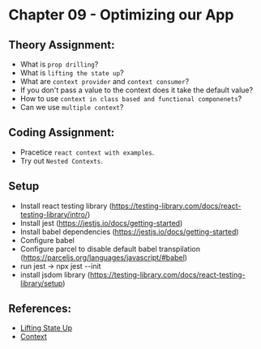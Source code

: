 # Chapter 09 - Optimizing our App

## Theory Assignment:

- What is `prop drilling`?
- What is `lifting the state up`?
- What are `context provider` and `context consumer`?
- If you don't pass a value to the context does it take the default value?
- How to use `context in class based and functional componenets`?
- Can we use `multiple context`?

## Coding Assignment:

- Pracetice `react context with examples`.
- Try out `Nested Contexts`.

## Setup

- Install react testing library (https://testing-library.com/docs/react-testing-library/intro/)
- Install jest (https://jestjs.io/docs/getting-started)
- Install babel dependencies (https://jestjs.io/docs/getting-started)
- Configure babel
- Configure parcel to disable default babel transpilation (https://parceljs.org/languages/javascript/#babel)
- run jest -> npx jest --init
- install jsdom library (https://testing-library.com/docs/react-testing-library/setup)

## References:

- [Lifting State Up](https://legacy.reactjs.org/docs/lifting-state-up.html)
- [Context](https://legacy.reactjs.org/docs/context.html)
